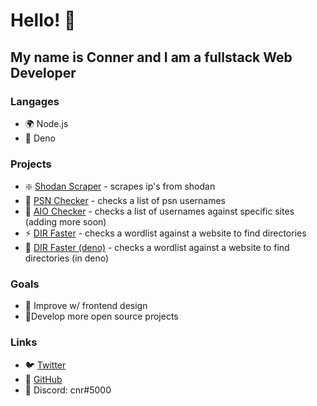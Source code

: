 # Hello! 👋
## My name is Conner and I am a fullstack Web Developer

### Langages
- 🌍 Node.js
- 🦖 Deno

### Projects
- ❇️ [Shodan Scraper](https://github.com/connuh/shodan-scraper) - scrapes ip's from shodan
- 🔰 [PSN Checker](https://github.com/connuh/psn-checker) - checks a list of psn usernames
- 🚀 [AIO Checker](https://github.com/connuh/aio-checker) - checks a list of usernames against specific sites (adding more soon)
- ⚡ [DIR Faster](https://github.com/connuh/dirfaster) - checks a wordlist against a website to find directories
- 🦕 [DIR Faster (deno)](https://github.com/connuh/dirfaster-deno) - checks a wordlist against a website to find directories (in deno)

### Goals
- 🙈 Improve w/ frontend design
- 🌹Develop more open source projects

### Links
- 🐦 [Twitter](https://twitter.com/c2nner)
- 🐧 [GitHub](https://github.com/connuh)
- 👾 Discord: cnr#5000
